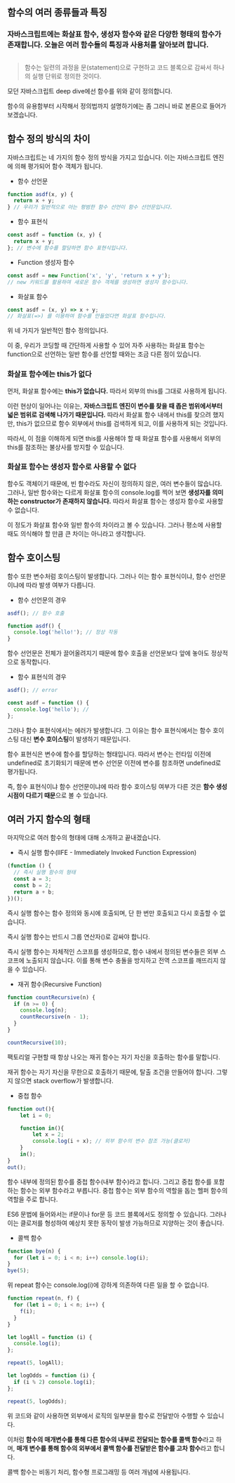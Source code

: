 ## 함수의 여러 종류들과 특징

### 자바스크립트에는 화살표 함수, 생성자 함수와 같은 다양한 형태의 함수가 존재합니다. 오늘은 여러 함수들의 특징과 사용처를 알아보려 합니다.

##

> 함수는 일련의 과정을 문(statement)으로 구현하고 코드 블록으로 감싸서 하나의 실행 단위로 정의한 것이다.

모던 자바스크립트 deep dive에선 함수를 위와 같이 정의합니다.

함수의 유용함부터 시작해서 정의법까지 설명하기에는 좀 그러니 바로 본론으로 들어가 보겠습니다.

## 함수 정의 방식의 차이

자바스크립트는 네 가지의 함수 정의 방식을 가지고 있습니다. 이는 자바스크립트 엔진에 의해 평가되어 함수 객체가 됩니다.

- 함수 선언문

```js
function asdf(x, y) {
  return x + y;
} // 우리가 일반적으로 아는 평범한 함수 선언이 함수 선언문입니다.
```

- 함수 표현식

```js
const asdf = function (x, y) {
  return x + y;
}; // 변수에 함수를 할당하면 함수 표현식입니다.
```

- Function 생성자 함수

```js
const asdf = new Function('x', 'y', 'return x + y');
// new 키워드를 활용하여 새로운 함수 객체를 생성하면 생성자 함수입니다.
```

- 화살표 함수

```js
const asdf = (x, y) => x + y;
// 화살표(=>) 를 이용하여 함수를 만들었다면 화살표 함수입니다.
```

위 네 가지가 일반적인 함수 정의입니다.

이 중, 우리가 코딩할 때 간단하게 사용할 수 있어 자주 사용하는 화살표 함수는 function으로 선언하는 일반 함수를 선언할 때와는 조금 다른 점이 있습니다.

### 화살표 함수에는 this가 없다

먼저, 화살표 함수에는 **this가 없습니다.** 따라서 외부의 this를 그대로 사용하게 됩니다.

이런 현상이 일어나는 이유는, **자바스크립트 엔진이 변수를 찾을 때 좁은 범위에서부터 넓은 범위로 검색해 나가기 때문입니다.** 따라서 화살표 함수 내에서 this를 찾으려 했지만, this가 없으므로 함수 외부에서 this를 검색하게 되고, 이를 사용하게 되는 것입니다.

따라서, 이 점을 이해하게 되면 this를 사용해야 할 때 화살표 함수를 사용해서 외부의 this를 참조하는 불상사를 방지할 수 있습니다.

### 화살표 함수는 생성자 함수로 사용할 수 없다

함수도 객체이기 때문에, 빈 함수라도 자신이 정의하지 않은, 여러 변수들이 많습니다. 그러나, 일반 함수와는 다르게 화살표 함수의 console.log를 찍어 보면 **생성자를 의미하는 constructor가 존재하지 않습니다.** 따라서 화살표 함수는 생성자 함수로 사용할 수 없습니다.

이 정도가 화살표 함수와 일반 함수의 차이라고 볼 수 있습니다. 그러나 평소에 사용할 때도 의식해야 할 만큼 큰 차이는 아니라고 생각합니다.

##

## 함수 호이스팅

함수 또한 변수처럼 호이스팅이 발생합니다. 그러나 이는 함수 표현식이냐, 함수 선언문이냐에 따라 발생 여부가 다릅니다.

- 함수 선언문의 경우

```js
asdf(); // 함수 호출

function asdf() {
  console.log('hello!'); // 정상 작동
}
```

함수 선언문은 전체가 끌어올려지기 때문에 함수 호출을 선언문보다 앞에 놓아도 정상적으로 동작합니다.

- 함수 표현식의 경우

```js
asdf(); // error

const asdf = function () {
  console.log('hello'); //
};
```

그러나 함수 표현식에서는 에러가 발생합니다. 그 이유는 함수 표현식에서는 함수 호이스팅 대신 **변수 호이스팅**이 발생하기 때문입니다.

함수 표현식은 변수에 함수를 할당하는 형태입니다. 따라서 변수는 런타임 이전에 undefined로 초기화되기 때문에 변수 선언문 이전에 변수를 참조하면 undefined로 평가됩니다.

즉, 함수 표현식이냐 함수 선언문이냐에 따라 함수 호이스팅 여부가 다른 것은 **함수 생성 시점이 다르기 때문**으로 볼 수 있습니다.

##

## 여러 가지 함수의 형태

마지막으로 여러 함수의 형태에 대해 소개하고 끝내겠습니다.

- 즉시 실행 함수(IIFE - Immediately Invoked Function Expression)

```js
(function () {
  // 즉시 실행 함수의 형태
  const a = 3;
  const b = 2;
  return a + b;
})();
```

즉시 실행 함수는 함수 정의와 동시에 호출되며, 단 한 번만 호출되고 다시 호출할 수 없습니다.

즉시 실행 함수는 반드시 그룹 연산자()로 감싸야 합니다.

즉시 실행 함수는 자체적인 스코프를 생성하므로, 함수 내에서 정의된 변수들은 외부 스코프에 노출되지 않습니다. 이를 통해 변수 충돌을 방지하고 전역 스코프를 깨뜨리지 않을 수 있습니다.

- 재귀 함수(Recursive Function)

```js
function countRecursive(n) {
  if (n >= 0) {
    console.log(n);
    countRecursive(n - 1);
  }
}

countRecursive(10);
```

팩토리얼 구현할 때 항상 나오는 재귀 함수는 자기 자신을 호출하는 함수를 말합니다.

재귀 함수는 자기 자신을 무한으로 호출하기 때문에, 탈출 조건을 만들어야 합니다. 그렇지 않으면 stack overflow가 발생합니다.

- 중첩 함수

```js
function out(){
    let i = 0;

    function in(){
        let x = 2;
        console.log(i + x); // 외부 함수의 변수 참조 가능(클로저)
    }
    in();
}
out();
```

함수 내부에 정의된 함수를 중첩 함수(내부 함수)라고 합니다. 그리고 중첩 함수를 포함하는 함수는 외부 함수라고 부릅니다. 중첩 함수는 외부 함수의 역할을 돕는 헬퍼 함수의 역할을 주로 합니다.

ES6 문법에 들어와서는 if문이나 for문 등 코드 블록에서도 정의할 수 있습니다. 그러나 이는 클로저를 형성하여 예상치 못한 동작이 발생 가능하므로 지양하는 것이 좋습니다.

- 콜백 함수

```js
function bye(n) {
  for (let i = 0; i < n; i++) console.log(i);
}
bye(5);
```

위 repeat 함수는 console.log(i)에 강하게 의존하여 다른 일을 할 수 없습니다.

```js
function repeat(n, f) {
  for (let i = 0; i < n; i++) {
    f(i);
  }
}

let logAll = function (i) {
  console.log(i);
};

repeat(5, logAll);

let logOdds = function (i) {
  if (i % 2) console.log(i);
};

repeat(5, logOdds);
```

위 코드와 같이 사용하면 외부에서 로직의 일부분을 함수로 전달받아 수행할 수 있습니다.

이처럼 **함수의 매개변수를 통해 다른 함수의 내부로 전달되는 함수를 콜백 함수**라고 하며, **매개 변수를 통해 함수의 외부에서 콜백 함수를 전달받은 함수를 고차 함수**라고 합니다.

콜백 함수는 비동기 처리, 함수형 프로그래밍 등 여러 개념에 사용됩니다.
